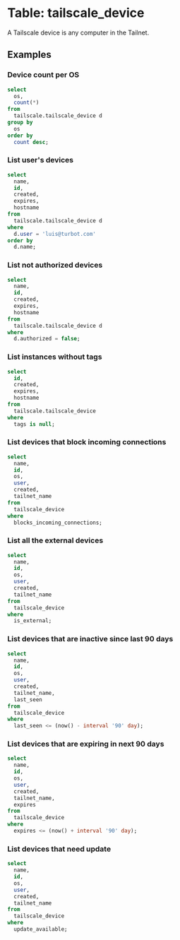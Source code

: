 # Table: tailscale_device

A Tailscale device is any computer in the Tailnet.

## Examples

### Device count per OS

```sql
select
  os,
  count(*)
from
  tailscale.tailscale_device d
group by
  os
order by
  count desc;
```

### List user's devices

```sql
select
  name,
  id,
  created,
  expires,
  hostname
from
  tailscale.tailscale_device d
where
  d.user = 'luis@turbot.com'
order by
  d.name;
```

### List not authorized devices

```sql
select
  name,
  id,
  created,
  expires,
  hostname
from
  tailscale.tailscale_device d
where
  d.authorized = false;
```

### List instances without tags

```sql
select
  id,
  created,
  expires,
  hostname
from
  tailscale.tailscale_device
where
  tags is null;
```

### List devices that block incoming connections

```sql
select
  name,
  id,
  os,
  user,
  created,
  tailnet_name
from
  tailscale_device
where
  blocks_incoming_connections;
```

### List all the external devices

```sql
select
  name,
  id,
  os,
  user,
  created,
  tailnet_name
from
  tailscale_device
where
  is_external;
```

### List devices that are inactive since last 90 days

```sql
select
  name,
  id,
  os,
  user,
  created,
  tailnet_name,
  last_seen
from
  tailscale_device
where
  last_seen <= (now() - interval '90' day);
```

### List devices that are expiring in next 90 days

```sql
select
  name,
  id,
  os,
  user,
  created,
  tailnet_name,
  expires
from
  tailscale_device
where
  expires <= (now() + interval '90' day);
```

### List devices that need update

```sql
select
  name,
  id,
  os,
  user,
  created,
  tailnet_name
from
  tailscale_device
where
  update_available;
```